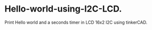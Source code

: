 # Hello-world-using-I2C-LCD.
 Print Hello world and a seconds timer in LCD 16x2 I2C using tinkerCAD. 
